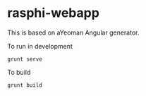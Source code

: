 # rasphi-webapp

This is based on aYeoman Angular generator. 

To run in development 

```
grunt serve

```

To build

```
grunt build
```


